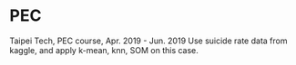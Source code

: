 # PEC
Taipei Tech, PEC course, Apr. 2019 - Jun. 2019 
Use suicide rate data from kaggle, and apply k-mean, knn, SOM on this case.